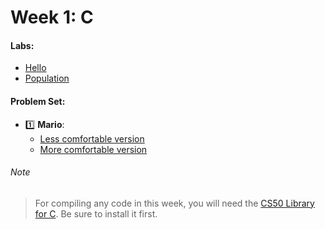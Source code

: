 # Week 1: C

#### Labs:
- [Hello](./lab/hello)
- [Population](./lab/population)

#### Problem Set:
- :one: **Mario**:
    - [Less comfortable version](./pset1/mario/less)
    - [More comfortable version](./pset1/mario/more)

###### Note
> For compiling any code in this week, you will need the [CS50 Library for C](https://cs50.readthedocs.io/libraries/cs50/c/). Be sure to install it first.

